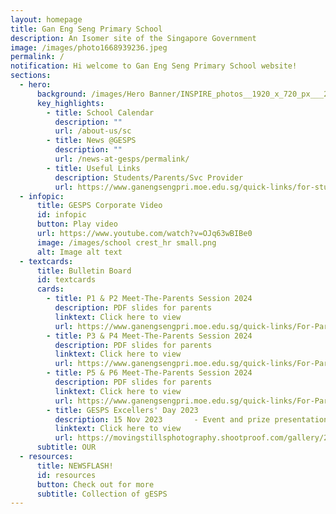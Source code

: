 ```yaml
---
layout: homepage
title: Gan Eng Seng Primary School
description: An Isomer site of the Singapore Government
image: /images/photo1668939236.jpeg
permalink: /
notification: Hi welcome to Gan Eng Seng Primary School website!
sections:
  - hero:
      background: /images/Hero Banner/INSPIRE_photos__1920_x_720_px___2_.gif
      key_highlights:
        - title: School Calendar
          description: ""
          url: /about-us/sc
        - title: News @GESPS
          description: ""
          url: /news-at-gesps/permalink/
        - title: Useful Links
          description: Students/Parents/Svc Provider
          url: https://www.ganengsengpri.moe.edu.sg/quick-links/for-students/
  - infopic:
      title: GESPS Corporate Video
      id: infopic
      button: Play video
      url: https://www.youtube.com/watch?v=OJq63wBIBe0
      image: /images/school crest_hr small.png
      alt: Image alt text
  - textcards:
      title: Bulletin Board
      id: textcards
      cards:
        - title: P1 & P2 Meet-The-Parents Session 2024
          description: PDF slides for parents
          linktext: Click here to view
          url: https://www.ganengsengpri.moe.edu.sg/quick-links/For-Parents/links/
        - title: P3 & P4 Meet-The-Parents Session 2024
          description: PDF slides for parents
          linktext: Click here to view
          url: https://www.ganengsengpri.moe.edu.sg/quick-links/For-Parents/links/
        - title: P5 & P6 Meet-The-Parents Session 2024
          description: PDF slides for parents
          linktext: Click here to view
          url: https://www.ganengsengpri.moe.edu.sg/quick-links/For-Parents/links/
        - title: GESPS Excellers' Day 2023
          description: 15 Nov 2023       - Event and prize presentation photos (For P6 only)
          linktext: Click here to view
          url: https://movingstillsphotography.shootproof.com/gallery/20520170/album/16336550
      subtitle: OUR
  - resources:
      title: NEWSFLASH!
      id: resources
      button: Check out for more
      subtitle: Collection of gESPS
---
```

